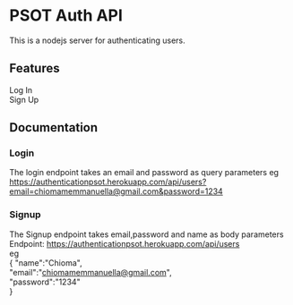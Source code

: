 # PSOT Auth API
This is a nodejs server for authenticating users.

## Features
Log In <br /> 
Sign Up
## Documentation
### Login
The login endpoint takes an email and password as query parameters eg <br />  https://authenticationpsot.herokuapp.com/api/users?email=chiomamemmanuella@gmail.com&password=1234

### Signup
The Signup endpoint takes email,password and name as body parameters <br /> 
Endpoint: https://authenticationpsot.herokuapp.com/api/users <br /> 
eg <br /> 
{ "name":"Chioma",<br /> 
 "email":"chiomamemmanuella@gmail.com",<br /> 
  "password":"1234" <br /> 
 }
